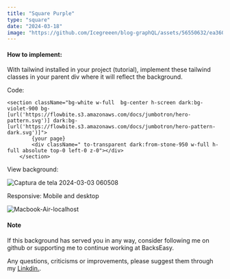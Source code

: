 ```yaml
---
title: "Square Purple"
type: "square"
date: "2024-03-18"
image: "https://github.com/Icegreeen/blog-graphQL/assets/56550632/ea3600c9-f0ee-4f39-9dec-35d5a3ca56fe"
---
```

#### How to implement:

With tailwind installed in your project (tutorial), implement these tailwind classes in your parent div where it will reflect the background.

Code:

```
<section className="bg-white w-full  bg-center h-screen dark:bg-violet-900 bg-[url('https://flowbite.s3.amazonaws.com/docs/jumbotron/hero-pattern.svg')] dark:bg-[url('https://flowbite.s3.amazonaws.com/docs/jumbotron/hero-pattern-dark.svg')]">
        {your page}
        <div className=" to-transparent dark:from-stone-950 w-full h-full absolute top-0 left-0 z-0"></div>
    </section>
```

View background:

![Captura de tela 2024-03-03 060508](https://github.com/Icegreeen/blog-graphQL/assets/56550632/3b5fc5c5-38e2-44d5-abc3-61275bdfa854)

Responsive: Mobile and desktop

![Macbook-Air-localhost](https://github.com/Icegreeen/blog-graphQL/assets/56550632/63e82e87-4778-4040-a0f0-27ae716d55fd)

#### Note

If this background has served you in any way, consider following me on github or supporting me to continue working at BacksEasy.

Any questions, criticisms or improvements, please suggest them through my [Linkdin.](https://www.linkedin.com/in/flavioaquila/).